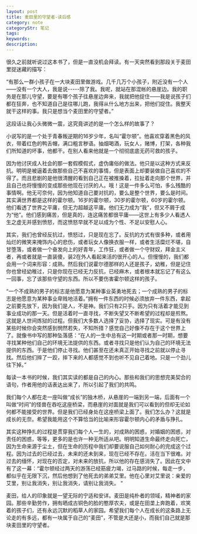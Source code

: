 ```yaml
---
layout: post
title: 麦田里的守望者-读后感
category: note
categoryStr: 笔记
tags: 
keywords: 
description: 
---
```


很久之前就听说过这本书了，但是一直没机会拜读。有一天突然看到那段关于麦田里捉迷藏的描写：

“有那么一群小孩子在一大块麦田里做游戏。几千几万个小孩子，附近没有一个人——没有一个大人，我是说-----除了我。我呢，就站在那混帐的悬崖边。我的职务是在那儿守望，要是有哪个孩子往悬崖边奔来，我就把他捉住——我是说孩子们都在狂奔，也不知道自己是往哪儿跑，我得从什么地方出来，把他们捉住。我整天就干这样的事。我只是想当个麦田里的守望者。”

这段话让我心头微微一震，这究竟讲述的是一个怎么样的故事了？

小说写的是一个处于青春叛逆期的16岁少年，名叫“霍尔顿”。他喜欢穿着黑色的风衣，带着红色的鸭舌帽，满口粗言秽语。抽烟喝酒，玩女人，赌博，打架，各种我们所知道的坏事，他都干。在别人看来他就是一个彻彻底底无药可救的孩子。

因为他讨厌成人社会的那一套假模假式，虚伪庸俗的做法。他只是以这种方式来反抗。明明是被逼着去做那些自己不喜欢的事情，但是表面上却要装做自己喜欢的不得了。而且悲剧的是他很清醒的看到自己正在被推搡着，拉扯着走向那个世界，并且自己也将慢慢的变成那些他现在讨厌的人。哦！这是一件多么可怕，多么残酷的事情啊。他无可奈何，因为他知道自己要对抗的，要么是整个世界，要么是时间。其实满世界都是这样的霍尔顿。16岁的霍尔顿，30岁的霍尔顿，60岁的霍尔顿。他们看透了世界之平庸，但无力超越这平庸。他们无力成为“我”，但又不屑于成为“他”。他们感到痛苦，但是真的，连这痛苦都很平庸——这世上有多少人看透人生之虚无并感到愤怒，而这愤怒早就不足以成为个性、不足以安慰人心。 
 
其实，我们也曾经反抗过，愤怒过，只是现在忘了。反抗的方式有很多种，或者用灿烂的微笑来掩饰内心的悲伤，或者玩女人像换衣服一样，或者生活糜烂不堪，自甘堕落，或者做一个奋发向上的好青年，工作狂，或者做一个守财奴，拜金主义者，再或者就是一直装傻，装2在外人看起来活的很开心的人。但慢慢的，我们都会用一个词来形容：成熟。然后我们说霍尔德那样的人还是孩子，幼稚，但是记住你也曾经幼稚过，只是你现在已经无力反抗，已经麻木，或者根本就忘记了有这么一回事，忘了该那些守望的东西。所以不要伤害霍尔顿这样的孩子。

 “一个不成熟的男子的标志是他愿意为某种事业英勇地死去；一个成熟的男子的标志是他愿意为某种事业卑贱地活着。”拥有一件东西的时候必须放弃一件东西，拿起之前要先放下，因为我们是人，不是神。我们只有2只手。因为只有活着才能见到事业成功的那一天。但是活着时一直寻找，不断失望又不断希望的过程却是煎熬。这就是人世间炼狱的过程。但我们大多数人选择了妥协，选择了现实。可是有没有某些时候你会突然感到惘然若失，不知所措？感觉自己好像不存在于这个世界上了。就像书中写的那种坠落感：“在人的一生中总有这一时期或者那一时期，想要寻找某种他们自己的环境无法提供的东西。或者寻找只是他们认为自己的环境无法提供的东西。于是他们停止寻找。他们甚至在还未真正开始寻找之前就以停止寻找。然后他们摔了一跤，摔下来的人都感觉不到也听不见自己着地。只是一个劲儿往下掉。”

每读一本书的时候，我们其实读的都是自己的内心。那些和我们的思想完美契合的语句，作者用他的话表达出来了，所以引起了我们的共鸣。

我们每个人都在走一座叫做“成长”的独木桥，从悬崖的一端到另一端，后面有一个叫做“时间”的怪兽在吞吃这座桥梁，而悬崖的对面就是我们可以看到的但却无论如何都不能接受的世界。但是我们已经身处在这座桥梁上面了。我们怎么办？这就是成长的无奈。希望我能用这个不算恰当的比喻来形容霍尔顿内心的矛盾与挣扎。

其实这种挣扎的过程是贯穿我们每个人一生的，对成熟的困惑，对婚姻的困惑，对责任的困惑，等等，更多的是也许一种无所适从吧。明明知道生命最终走向死亡，因为生命来源于尘土，但在生命的历程中我们却要说服自己如何耐心的完成这个过程。因为过去的已经过去，未来的还未到来，现在已经不存在。活在当下很难。对过去的缅怀，对现在的否定，对未来的放抗，所以他的存在感消失了。因此在文中有了这一幕：“霍尔顿经过两天的游荡已经筋疲力竭，过马路的时候，每走一步，都似乎在无限下沉，然后他想到了他死去的弟弟艾里。他在心里对艾里说：亲爱的艾里，别让我消失，别让我消失，请别让我消失。 “

麦田，给人的印象就是一望无际的宁适和安详。麦田是纯朴者的领域，精神者的家园。那些辛勤劳作，拥有晒成古铜色的脸的憨厚农夫，或是在田垄上奔跑着，欢笑着的孩子们，还有永远沉默的稻草人的家园。希望我们每个人在成长的这条路上无论走的有多远，都有一块属于自己的“麦田”，不管是大还是小，而我们自己就是那块麦田里的守望者。

